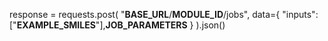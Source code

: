 response = requests.post(
    "__BASE_URL__/__MODULE_ID__/jobs",
    data={
        "inputs": ["__EXAMPLE_SMILES__"],__JOB_PARAMETERS__
    }
).json()